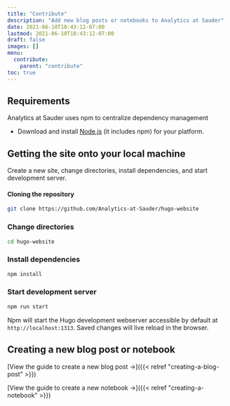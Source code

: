 ```yaml
---
title: "Contribute"
description: "Add new blog posts or notebooks to Analytics at Sauder"
date: 2021-06-10T10:43:12-07:00
lastmod: 2021-06-10T10:43:12-07:00
draft: false
images: []
menu:
  contribute:
    parent: "contribute"
toc: true
---
```


## Requirements

Analytics at Sauder uses npm to centralize dependency management

- Download and install [Node.js](https://nodejs.org/) (it includes npm) for your platform.

## Getting the site onto your local machine

Create a new site, change directories, install dependencies, and start development server.

#### Cloning the repository

```bash
git clone https://github.com/Analytics-at-Sauder/hugo-website
```

### Change directories

```bash
cd hugo-website
```

### Install dependencies

```bash
npm install
```

### Start development server

```bash
npm run start
```

Npm will start the Hugo development webserver accessible by default at `http://localhost:1313`. Saved changes will live reload in the browser.

## Creating a new blog post or notebook

[View the guide to create a new blog post →]({{< relref "creating-a-blog-post" >}})

[View the guide to create a new notebook →]({{< relref "creating-a-notebook" >}})
